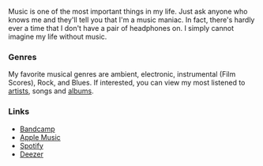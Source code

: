 Music is one of the most important things in my life. Just ask anyone who knows me and they'll tell you that I'm a music maniac. In fact, there's hardly ever a time that I don't have a pair of headphones on. I simply cannot imagine my life without music.

### Genres

My favorite musical genres are ambient, electronic, instrumental (Film Scores), Rock, and Blues. If interested, you can view my most listened to [artists](music-artists.md), songs and [albums](music-albums.md).

### Links

- [Bandcamp](https://bandcamp.com/)
- [Apple Music](https://www.apple.com/apple-music/)
- [Spotify](https://www.spotify.com)
- [Deezer](https://www.deezer.com/en/)

